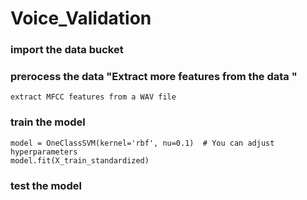 # Voice_Validation


### import the data bucket
### prerocess the data "Extract more features from the data "
    extract MFCC features from a WAV file
### train the model
    model = OneClassSVM(kernel='rbf', nu=0.1)  # You can adjust hyperparameters
    model.fit(X_train_standardized)
### test the model
